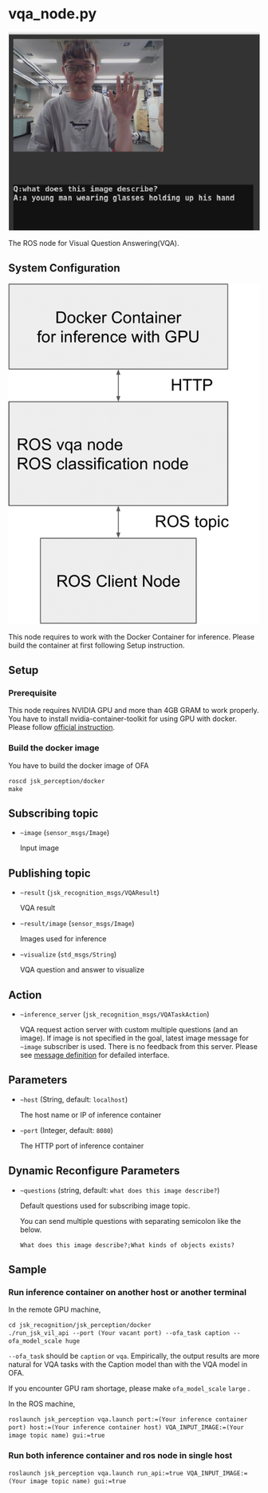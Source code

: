 # vqa_node.py
![](images/vqa.png)

The ROS node for Visual Question Answering(VQA).

## System Configuration
![](images/large_scale_vil_system.png)

This node requires to work with the Docker Container for inference. Please build the container at first following Setup instruction.

## Setup

### Prerequisite
This node requires NVIDIA GPU and more than 4GB GRAM to work properly.
You have to install nvidia-container-toolkit for using GPU with docker. Please follow [official instruction](https://docs.nvidia.com/datacenter/cloud-native/container-toolkit/install-guide.html).

### Build the docker image
You have to build the docker image of OFA

```shell
roscd jsk_perception/docker
make
```

## Subscribing topic
* `~image` (`sensor_msgs/Image`)

  Input image

## Publishing topic
* `~result` (`jsk_recognition_msgs/VQAResult`)
  
  VQA result
  
* `~result/image` (`sensor_msgs/Image`)
  
  Images used for inference
  
* `~visualize` (`std_msgs/String`)

  VQA question and answer to visualize
  
## Action
* `~inference_server` (`jsk_recognition_msgs/VQATaskAction`) 
  
  VQA request action server with custom multiple questions (and an image).
  If image is not specified in the goal, latest image message for `~image` subscriber is used.
  There is no feedback from this server.
  Please see [message definition](https://github.com/jsk-ros-pkg/jsk_recognition/blob/master/jsk_recognition_msgs/action/VQATask.action) for defailed interface.

## Parameters
* `~host` (String, default: `localhost`)

  The host name or IP of inference container 

* `~port` (Integer, default: `8080`)

  The HTTP port of inference container

## Dynamic Reconfigure Parameters
* `~questions` (string, default: `what does this image describe?`) 

  Default questions used for subscribing image topic. 

  You can send multiple questions with separating semicolon like the below.
  ```
  What does this image describe?;What kinds of objects exists?
  ```

## Sample

### Run inference container on another host or another terminal
In the remote GPU machine,
```shell
cd jsk_recognition/jsk_perception/docker
./run_jsk_vil_api --port (Your vacant port) --ofa_task caption --ofa_model_scale huge
```


`--ofa_task` should be `caption` or `vqa`. Empirically, the output results are more natural for VQA tasks with the Caption model than with the VQA model in OFA. 


If you encounter GPU ram shortage, please make `ofa_model_scale` `large` .


In the ROS machine,
```shell
roslaunch jsk_perception vqa.launch port:=(Your inference container port) host:=(Your inference container host) VQA_INPUT_IMAGE:=(Your image topic name) gui:=true 
```


### Run both inference container and ros node in single host 
```
roslaunch jsk_perception vqa.launch run_api:=true VQA_INPUT_IMAGE:=(Your image topic name) gui:=true 
```

